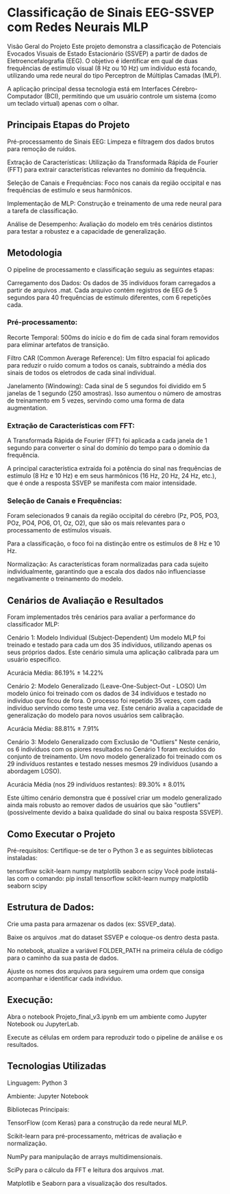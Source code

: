 # Classificação de Sinais EEG-SSVEP com Redes Neurais MLP
Visão Geral do Projeto
Este projeto demonstra a classificação de Potenciais Evocados Visuais de Estado Estacionário (SSVEP) a partir de dados de Eletroencefalografia (EEG). O objetivo é identificar em qual de duas frequências de estímulo visual (8 Hz ou 10 Hz) um indivíduo está focando, utilizando uma rede neural do tipo Perceptron de Múltiplas Camadas (MLP).

A aplicação principal dessa tecnologia está em Interfaces Cérebro-Computador (BCI), permitindo que um usuário controle um sistema (como um teclado virtual) apenas com o olhar.

## Principais Etapas do Projeto
Pré-processamento de Sinais EEG: Limpeza e filtragem dos dados brutos para remoção de ruídos.

Extração de Características: Utilização da Transformada Rápida de Fourier (FFT) para extrair características relevantes no domínio da frequência.

Seleção de Canais e Frequências: Foco nos canais da região occipital e nas frequências de estímulo e seus harmônicos.

Implementação de MLP: Construção e treinamento de uma rede neural para a tarefa de classificação.

Análise de Desempenho: Avaliação do modelo em três cenários distintos para testar a robustez e a capacidade de generalização.

## Metodologia
O pipeline de processamento e classificação seguiu as seguintes etapas:

Carregamento dos Dados: Os dados de 35 indivíduos foram carregados a partir de arquivos .mat. Cada arquivo contém registros de EEG de 5 segundos para 40 frequências de estímulo diferentes, com 6 repetições cada.

### Pré-processamento:

Recorte Temporal: 500ms do início e do fim de cada sinal foram removidos para eliminar artefatos de transição.

Filtro CAR (Common Average Reference): Um filtro espacial foi aplicado para reduzir o ruído comum a todos os canais, subtraindo a média dos sinais de todos os eletrodos de cada sinal individual.

Janelamento (Windowing): Cada sinal de 5 segundos foi dividido em 5 janelas de 1 segundo (250 amostras). Isso aumentou o número de amostras de treinamento em 5 vezes, servindo como uma forma de data augmentation.

### Extração de Características com FFT:

A Transformada Rápida de Fourier (FFT) foi aplicada a cada janela de 1 segundo para converter o sinal do domínio do tempo para o domínio da frequência.

A principal característica extraída foi a potência do sinal nas frequências de estímulo (8 Hz e 10 Hz) e em seus harmônicos (16 Hz, 20 Hz, 24 Hz, etc.), que é onde a resposta SSVEP se manifesta com maior intensidade.

### Seleção de Canais e Frequências:

Foram selecionados 9 canais da região occipital do cérebro (Pz, PO5, PO3, POz, PO4, PO6, O1, Oz, O2), que são os mais relevantes para o processamento de estímulos visuais.

Para a classificação, o foco foi na distinção entre os estímulos de 8 Hz e 10 Hz.

Normalização: As características foram normalizadas para cada sujeito individualmente, garantindo que a escala dos dados não influenciasse negativamente o treinamento do modelo.

## Cenários de Avaliação e Resultados
Foram implementados três cenários para avaliar a performance do classificador MLP:

Cenário 1: Modelo Individual (Subject-Dependent)
Um modelo MLP foi treinado e testado para cada um dos 35 indivíduos, utilizando apenas os seus próprios dados. Este cenário simula uma aplicação calibrada para um usuário específico.

Acurácia Média: 86.19% ± 14.22%

Cenário 2: Modelo Generalizado (Leave-One-Subject-Out - LOSO)
Um modelo único foi treinado com os dados de 34 indivíduos e testado no indivíduo que ficou de fora. O processo foi repetido 35 vezes, com cada indivíduo servindo como teste uma vez. Este cenário avalia a capacidade de generalização do modelo para novos usuários sem calibração.

Acurácia Média: 88.81% ± 7.91%

Cenário 3: Modelo Generalizado com Exclusão de "Outliers"
Neste cenário, os 6 indivíduos com os piores resultados no Cenário 1 foram excluídos do conjunto de treinamento. Um novo modelo generalizado foi treinado com os 29 indivíduos restantes e testado nesses mesmos 29 indivíduos (usando a abordagem LOSO).

Acurácia Média (nos 29 indivíduos restantes): 89.30% ± 8.01%

Este último cenário demonstra que é possível criar um modelo generalizado ainda mais robusto ao remover dados de usuários que são "outliers" (possivelmente devido a baixa qualidade do sinal ou baixa resposta SSVEP).

## Como Executar o Projeto
Pré-requisitos: Certifique-se de ter o Python 3 e as seguintes bibliotecas instaladas:

tensorflow
scikit-learn
numpy
matplotlib
seaborn
scipy
Você pode instalá-las com o comando:
pip install tensorflow scikit-learn numpy matplotlib seaborn scipy

## Estrutura de Dados:

Crie uma pasta para armazenar os dados (ex: SSVEP_data).

Baixe os arquivos .mat do dataset SSVEP e coloque-os dentro desta pasta.

No notebook, atualize a variável FOLDER_PATH na primeira célula de código para o caminho da sua pasta de dados.

Ajuste os nomes dos arquivos para seguirem uma ordem que consiga acompanhar e identificar cada individuo.

## Execução:

Abra o notebook Projeto_final_v3.ipynb em um ambiente como Jupyter Notebook ou JupyterLab.

Execute as células em ordem para reproduzir todo o pipeline de análise e os resultados.

## Tecnologias Utilizadas
Linguagem: Python 3

Ambiente: Jupyter Notebook

Bibliotecas Principais:

TensorFlow (com Keras) para a construção da rede neural MLP.

Scikit-learn para pré-processamento, métricas de avaliação e normalização.

NumPy para manipulação de arrays multidimensionais.

SciPy para o cálculo da FFT e leitura dos arquivos .mat.

Matplotlib e Seaborn para a visualização dos resultados.
